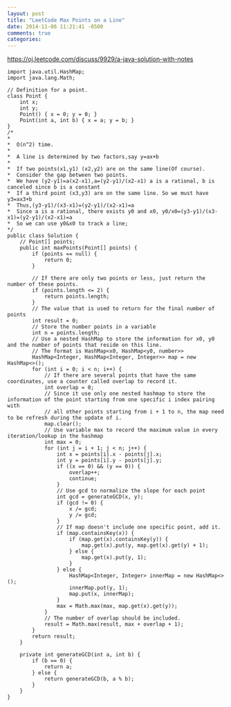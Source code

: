 ```yaml
---
layout: post
title: "LeetCode Max Points on a Line"
date: 2014-11-06 11:21:41 -0500
comments: true
categories: 
---
```

https://oj.leetcode.com/discuss/9929/a-java-solution-with-notes

	import java.util.HashMap;
	import java.lang.Math;

	// Definition for a point.
	class Point {
    	int x;
    	int y;
    	Point() { x = 0; y = 0; }
    	Point(int a, int b) { x = a; y = b; }
	}
	/*  
	* 
 	*  O(n^2) time.
 	*
 	*  A line is determined by two factors,say y=ax+b
 	*
 	*  If two points(x1,y1) (x2,y2) are on the same line(Of course).
 	*  Consider the gap between two points.
 	*  We have (y2-y1)=a(x2-x1),a=(y2-y1)/(x2-x1) a is a rational, b is canceled since b is a constant
 	*  If a third point (x3,y3) are on the same line. So we must have y3=ax3+b
 	*  Thus,(y3-y1)/(x3-x1)=(y2-y1)/(x2-x1)=a
 	*  Since a is a rational, there exists y0 and x0, y0/x0=(y3-y1)/(x3-x1)=(y2-y1)/(x2-x1)=a
 	*  So we can use y0&x0 to track a line;
 	*/
	public class Solution {
    	// Point[] points;
    	public int maxPoints(Point[] points) {
        	if (points == null) {
            	return 0;
        	}
        
        	// If there are only two points or less, just return the number of these points.
        	if (points.length <= 2) {
            	return points.length;
        	}
        	// The value that is used to return for the final number of points
        	int result = 0;
        	// Store the number points in a variable
        	int n = points.length;
        	// Use a nested HashMap to store the information for x0, y0 and the number of points that reside on this line.
        	// The format is HashMap<x0, HashMap<y0, number>>
        	HashMap<Integer, HashMap<Integer, Integer>> map = new HashMap<>();
        	for (int i = 0; i < n; i++) {
            	// If there are several points that have the same coordinates, use a counter called overlap to record it.
            	int overlap = 0;
            	// Since it use only one nested hashmap to store the information of the point starting from one specific i index pairing with 
            	// all other points starting from i + 1 to n, the map need to be refresh during the update of i. 
            	map.clear();
            	// Use variable max to record the maximum value in every iteration/lookup in the hashmap
            	int max = 0;
            	for (int j = i + 1; j < n; j++) {
                	int x = points[i].x - points[j].x;
                	int y = points[i].y - points[j].y;
                	if ((x == 0) && (y == 0)) {
                   		overlap++;
                    	continue;
                	}
                	// Use gcd to normalize the slope for each point
                	int gcd = generateGCD(x, y);
                	if (gcd != 0) {
                    	x /= gcd;
                    	y /= gcd;
                	}
                	// If map doesn't include one specific point, add it.
                	if (map.containsKey(x)) {
                   		if (map.get(x).containsKey(y)) {
                        	map.get(x).put(y, map.get(x).get(y) + 1);
                    	} else {
                       		map.get(x).put(y, 1);
                    	}
                	} else {
                    	HashMap<Integer, Integer> innerMap = new HashMap<>();
                    	innerMap.put(y, 1);
                    	map.put(x, innerMap);
                	}
                	max = Math.max(max, map.get(x).get(y));
            	}
            	// The number of overlap should be included.
            	result = Math.max(result, max + overlap + 1);
        	}
        	return result;
    	}

    	private int generateGCD(int a, int b) {
        	if (b == 0) {
            	return a;
        	} else {
            	return generateGCD(b, a % b);
        	}
    	}
	}
